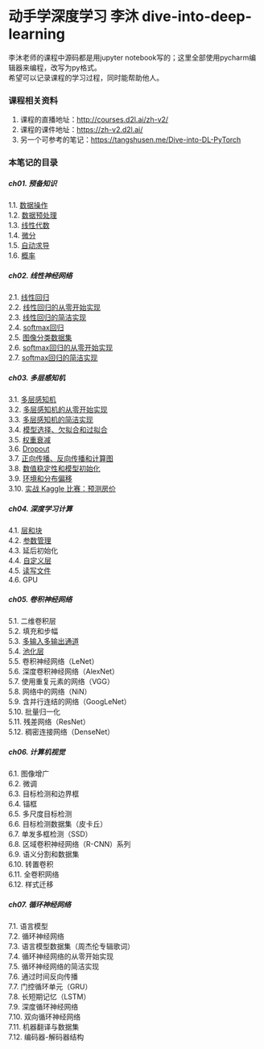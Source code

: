 # 动手学深度学习 李沐 dive-into-deep-learning

李沐老师的课程中源码都是用jupyter notebook写的；这里全部使用pycharm编辑器来编程，改写为py格式。  
希望可以记录课程的学习过程，同时能帮助他人。

### 课程相关资料
1. 课程的直播地址：http://courses.d2l.ai/zh-v2/
2. 课程的课件地址：https://zh-v2.d2l.ai/
3. 另一个可参考的笔记：https://tangshusen.me/Dive-into-DL-PyTorch

### 本笔记的目录
##### ch01. 预备知识  
1.1. [数据操作](./ch01/01-ndarray.py)  
1.2. [数据预处理](./ch01/02-pandas.py)  
1.3. [线性代数](./ch01/03-linear-algebra.py)  
1.4. [微分](./ch01/04-calculus.py)  
1.5. [自动求导](./ch01/05-autograd.py)  
1.6. [概率](./ch01/06-probability.py)
##### ch02. 线性神经网络  
2.1. [线性回归](./ch02/01-linear-regression.py)  
2.2. [线性回归的从零开始实现](./ch02/02-linear-regression-scratch.py)  
2.3. [线性回归的简洁实现](./ch02/03-linear-regression-concise.py)  
2.4. [softmax回归 ](./ch02/04-softmax-regression.py)  
2.5. [图像分类数据集](ch02/05-image-classification-dataset.py)  
2.6. [softmax回归的从零开始实现](./ch02/06-softmax-linear-regression-scratch.py)  
2.7. [softmax回归的简洁实现](./ch02/07-softmax-linear-regression-concise.py)  
##### ch03. 多层感知机  
3.1. [多层感知机](./ch03/01-mlp.py)  
3.2. [多层感知机的从零开始实现](./ch03/02-mlp-from-zero.py)  
3.3. [多层感知机的简洁实现](./ch03/03-mlp-simple.py)  
3.4. [模型选择、欠拟合和过拟合](./ch03/04-underfit-overfit.py)  
3.5. [权重衰减](./ch03/05-weight-decay.py)  
3.6. [Dropout](./ch03/06-dropout.py)  
3.7. [正向传播、反向传播和计算图](./ch03/07-backprop.py)  
3.8. [数值稳定性和模型初始化](./ch03/08-numerical-stability-and-init.py)  
3.9. [环境和分布偏移](./ch03/09-environment.py)  
3.10. [实战 Kaggle 比赛：预测房价](./ch03/10-kaggle-house-price.py)   
##### ch04. 深度学习计算  
4.1. [层和块](./ch04/01-model-construction.py)  
4.2. [参数管理](./ch04/02-parameters.py)  
4.3. 延后初始化  
4.4. [自定义层](./ch04/03-custom-layer.py)  
4.5. [读写文件](./ch04/04-read-write.py)  
4.6. GPU  
##### ch05. 卷积神经网络  
5.1. 二维卷积层  
5.2. 填充和步幅  
5.3. [多输入多输出通道](./ch05/03-channels.py)  
5.4. [池化层](./ch05/04-pooling.py)  
5.5. 卷积神经网络（LeNet）  
5.6. 深度卷积神经网络（AlexNet）  
5.7. 使用重复元素的网络（VGG）  
5.8. 网络中的网络（NiN）  
5.9. 含并行连结的网络（GoogLeNet）  
5.10. 批量归一化  
5.11. 残差网络（ResNet）  
5.12. 稠密连接网络（DenseNet）  
##### ch06.  计算机视觉
6.1. 图像增广  
6.2. 微调  
6.3. 目标检测和边界框  
6.4. 锚框   
6.5. 多尺度目标检测  
6.6. 目标检测数据集（皮卡丘）   
6.7. 单发多框检测（SSD）  
6.8. 区域卷积神经网络（R-CNN）系列  
6.9. 语义分割和数据集  
6.10. 转置卷积  
6.11. 全卷积网络  
6.12. 样式迁移   
##### ch07.  循环神经网络
7.1. 语言模型  
7.2. 循环神经网络  
7.3. 语言模型数据集（周杰伦专辑歌词）  
7.4. 循环神经网络的从零开始实现  
7.5. 循环神经网络的简洁实现  
7.6. 通过时间反向传播  
7.7. 门控循环单元（GRU）  
7.8. 长短期记忆（LSTM）  
7.9. 深度循环神经网络  
7.10. 双向循环神经网络  
7.11. 机器翻译与数据集  
7.12. 编码器-解码器结构



